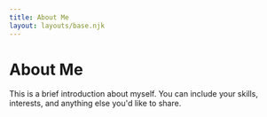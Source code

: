 ```yaml
---
title: About Me
layout: layouts/base.njk
---
```


# About Me

This is a brief introduction about myself. You can include your skills,
interests, and anything else you'd like to share.
